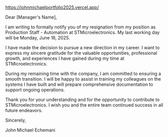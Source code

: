 https://johnmichaelportfolio2025.vercel.app/





Dear [Manager's Name],

I am writing to formally notify you of my resignation from my position as Production Staff - Automation at STMicroelectronics. My last working day will be Monday, June 16, 2025.

I have made the decision to pursue a new direction in my career. I want to express my sincere gratitude for the valuable opportunities, professional growth, and experiences I have gained during my time at STMicroelectronics.

During my remaining time with the company, I am committed to ensuring a smooth transition. I will be happy to assist in training my colleagues on the systems I have built and will prepare comprehensive documentation to support ongoing operations.

Thank you for your understanding and for the opportunity to contribute to STMicroelectronics. I wish you and the entire team continued success in all future endeavors.

Sincerely,

John Michael Echemani